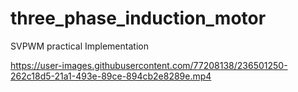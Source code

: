 # three_phase_induction_motor

SVPWM practical Implementation

https://user-images.githubusercontent.com/77208138/236501250-262c18d5-21a1-493e-89ce-894cb2e8289e.mp4






